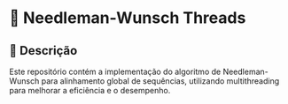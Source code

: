 # 🧬 Needleman-Wunsch Threads

## 📜 Descrição
Este repositório contém a implementação do algoritmo de Needleman-Wunsch para alinhamento global de sequências, utilizando multithreading para melhorar a eficiência e o desempenho.
